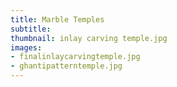 ```yaml
---
title: Marble Temples
subtitle:
thumbnail: inlay carving temple.jpg
images:
- finalinlaycarvingtemple.jpg
- ghantipatterntemple.jpg
---
```

